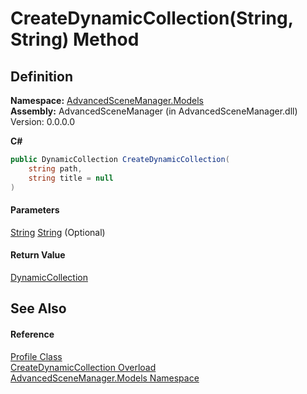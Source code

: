 # CreateDynamicCollection(String, String) Method

## Definition

**Namespace:** [AdvancedSceneManager.Models](N_AdvancedSceneManager_Models.md)\
**Assembly:** AdvancedSceneManager (in AdvancedSceneManager.dll) Version: 0.0.0.0

**C#**

```c#
public DynamicCollection CreateDynamicCollection(
	string path,
	string title = null
)
```

#### Parameters

&#x20; [String](https://learn.microsoft.com/dotnet/api/system.string)   [String](https://learn.microsoft.com/dotnet/api/system.string)  (Optional)&#x20;

#### Return Value

[DynamicCollection](T_AdvancedSceneManager_Models_DynamicCollection.md)

## See Also

#### Reference

[Profile Class](T_AdvancedSceneManager_Models_Profile.md)\
[CreateDynamicCollection Overload](Overload_AdvancedSceneManager_Models_Profile_CreateDynamicCollection.md)\
[AdvancedSceneManager.Models Namespace](N_AdvancedSceneManager_Models.md)

